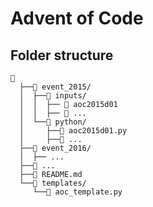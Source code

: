 # Advent of Code

## Folder structure

```

  ├── event_2015/
  │  ├── inputs/
  │  │  ├──  aoc2015d01
  │  │  ├──  ...
  │  └── python/
  │     ├── aoc2015d01.py
  │     ├── ...
  ├── event_2016/
  │  ├── ...
  ├── ...
  ├── README.md
  └── templates/
     └── aoc_template.py
```
